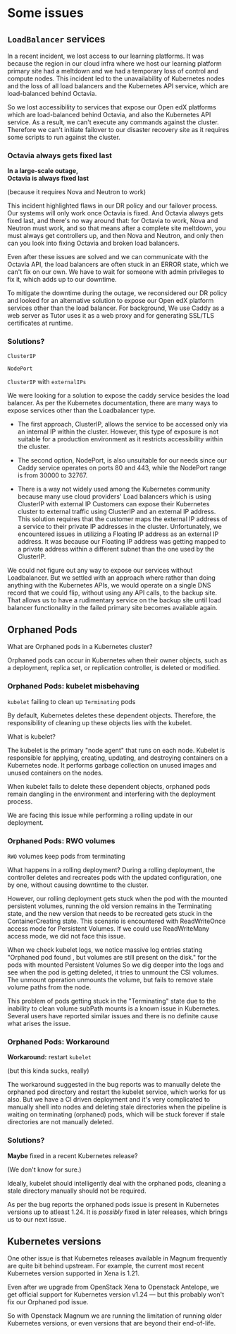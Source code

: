 # Some issues


## `LoadBalancer` services

<!-- Note -->

In a recent incident, we lost access to our learning platforms. It was because the region in our cloud infra where we host our learning platform primary site had a meltdown and we had a temporary loss of control and compute nodes. This incident led to the unavailability of Kubernetes nodes and the loss of all load balancers and the Kubernetes API service, which are load-balanced behind Octavia.

So we lost accessibility to services that expose our Open edX platforms which are load-balanced behind Octavia, and also the Kubernetes API service. As a result, we can't execute any commands against the cluster. Therefore we can't initiate failover to our disaster recovery site as it requires some scripts to run against the cluster.


### Octavia always gets fixed last <!-- .element class="hidden" -->
**In a large-scale outage,  
Octavia is always fixed last**

(because it requires Nova and Neutron to work)

<!-- Note -->
This incident highlighted flaws in our DR policy and our failover process. Our systems will only work once Octavia is fixed. And Octavia always gets fixed last, and there's no way around that: for Octavia to work, Nova and Neutron must work, and so that means after a complete site meltdown, you must always get controllers up, and then Nova and Neutron, and only then can you look into fixing Octavia and broken load balancers. 

Even after these issues are solved and we can communicate with the Octavia API, the load balancers are often stuck in an ERROR state, which we can't fix on our own.
We have to wait for someone with admin privileges to fix it, which adds up to our downtime.

To mitigate the downtime during the outage, we reconsidered our DR policy and looked for an alternative solution to expose our Open edX platform services other than the load balancer. For background, We use Caddy as a web server as Tutor uses it as a web proxy and for generating SSL/TLS certificates at runtime.


### Solutions?

`ClusterIP`

`NodePort`

`ClusterIP` with `externalIPs`

<!-- Note -->

We were looking for a solution to expose the caddy service besides the load balancer. As per the Kubernetes documentation, there are many ways to expose services other than the Loadbalancer type.

* The first approach, ClusterIP, allows the service to be accessed only via an internal IP within the cluster. However, this type of exposure is not suitable for a production environment as it restricts accessibility within the cluster.

* The second option, NodePort, is also unsuitable for our needs since our Caddy service operates on ports 80 and 443, while the NodePort range is from 30000 to 32767.

* There is a way not widely used among the Kubernetes community because many use cloud providers' Load balancers which is using ClusterIP with external IP
Customers can expose their Kubernetes cluster to external traffic using ClusterIP and an external IP address. This solution requires that the customer maps the external IP address of a service to their private IP addresses in the cluster.
Unfortunately, we encountered issues in utilizing a Floating IP address as an external IP address. It was because our Floating IP address was getting mapped to a private address within a different subnet than the one used by the ClusterIP.

We could not figure out any way to expose our services without Loadbalancer. But we settled with an approach where rather than doing anything with the Kubernetes APIs, we would operate on a single DNS record that we could flip, without using any API calls, to the backup site. That allows us to have a rudimentary service on the backup site until load balancer functionality in the failed primary site becomes available again.


## Orphaned Pods

<!-- Note -->

What are Orphaned pods in a Kubernetes cluster?

Orphaned pods can occur in Kubernetes when their owner objects, such as a deployment, replica set, or replication controller, is deleted or modified.


### Orphaned Pods: kubelet misbehaving <!-- .element class="hidden" -->
`kubelet` failing to clean up `Terminating` pods

<!-- Note -->
By default, Kubernetes deletes these dependent objects. Therefore, the responsibility of cleaning up these objects lies with the kubelet.

What is kubelet?

The kubelet is the primary "node agent" that runs on each node.
Kubelet is responsible for applying, creating, updating, and destroying containers on a Kubernetes node. It performs garbage collection on unused images and unused containers on the nodes.

When kubelet fails to delete these dependent objects, orphaned pods remain dangling in the environment and interfering with the deployment process.

We are facing this issue while performing a rolling update in our deployment.


### Orphaned Pods: RWO volumes <!-- .element class="hidden" -->
`RWO` volumes keep pods from terminating

<!-- Note -->
What happens in a rolling deployment?
During a rolling deployment, the controller deletes and recreates pods with the updated configuration, one by one, without causing downtime to the cluster.

However, our rolling deployment gets stuck when the pod with the mounted persistent volumes, running the old version remains in the Terminating state, and the new version that needs to be recreated gets stuck in the ContainerCreating state. This scenario is encountered with ReadWriteOnce access mode for Persistent Volumes. If we could use ReadWriteMany access mode,  we did not face this issue.

When we check kubelet logs, we notice massive log entries stating "Orphaned pod found <pod UID>, but volumes are still present on the disk." for the pods with mounted Persistent Volumes So we dig deeper into the logs and see when the pod is getting deleted, it tries to unmount the CSI volumes. The unmount operation unmounts the volume, but fails to remove stale volume paths from the node.

This problem of pods getting stuck in the "Terminating" state due to the inability to clean volume subPath mounts is a known issue in Kubernetes. Several users have reported similar issues and there is no definite cause what arises the issue.


### Orphaned Pods: Workaround <!-- .element class="hidden" -->
**Workaround:** restart `kubelet`

(but this kinda sucks, really)

<!-- Note -->
The workaround suggested in the bug reports was to manually delete the orphaned pod directory and restart the kubelet service, which works for us also. But we have a CI driven deployment and it's very complicated to manually shell into nodes and deleting stale directories when the pipeline is waiting on terminating (orphaned) pods, which will be stuck forever if stale directories are not manually deleted.


### Solutions?

**Maybe** fixed in a recent Kubernetes release?

(We don't know for sure.)

<!-- Note -->
Ideally, kubelet should intelligently deal with the orphaned pods, cleaning a stale directory manually should not be required.

As per the bug reports the orphaned pods issue is present in Kubernetes versions up to atleast 1.24. It is *possibly* fixed in later releases, which brings us to our next issue.


## Kubernetes versions

<!-- Note -->
One other issue is that Kubernetes releases available in Magnum frequently are quite bit behind upstream. For example, the current most recent Kubernetes version supported in Xena is 1.21.

Even after we upgrade from OpenStack Xena to Openstack Antelope, we get official support for Kubernetes version v1.24 — but this probably won't fix our Orphaned pod issue.

So with Openstack Magnum we are running the limitation of running older Kubernetes versions, or even versions that are beyond their end-of-life.
